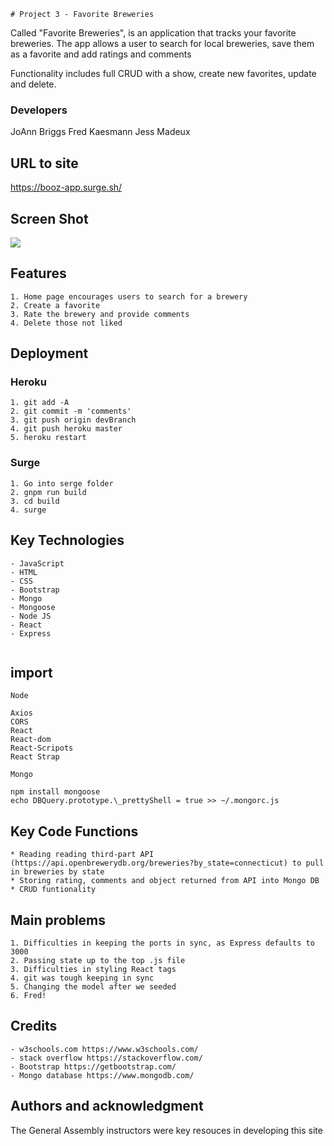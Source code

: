     # Project 3 - Favorite Breweries

Called "Favorite Breweries", is an application that tracks your favorite breweries. The app allows a user to search for local breweries, save them as a favorite and add ratings and comments

Functionality includes full CRUD with a show, create new favorites, update and delete.

### Developers

JoAnn Briggs
Fred Kaesmann
Jess Madeux

## URL to site

https://booz-app.surge.sh/

## Screen Shot

![](https://user-images.githubusercontent.com/35512164/69552265-292e3480-0f6c-11ea-9e3f-3434a12d2c99.png>)

## Features

```
1. Home page encourages users to search for a brewery
2. Create a favorite
3. Rate the brewery and provide comments
4. Delete those not liked

```

## Deployment

### Heroku

```
1. git add -A
2. git commit -m 'comments'
3. git push origin devBranch
4. git push heroku master
5. heroku restart

```

### Surge

```
1. Go into serge folder
2. gnpm run build
3. cd build
4. surge

```

## Key Technologies

```
- JavaScript
- HTML
- CSS
- Bootstrap
- Mongo
- Mongoose
- Node JS
- React
- Express


```

## import

```
Node

Axios
CORS
React
React-dom
React-Scripots
React Strap

Mongo

npm install mongoose
echo DBQuery.prototype.\_prettyShell = true >> ~/.mongorc.js

```

## Key Code Functions

```
* Reading reading third-part API (https://api.openbrewerydb.org/breweries?by_state=connecticut) to pull in breweries by state
* Storing rating, comments and object returned from API into Mongo DB
* CRUD funtionality

```

## Main problems

```
1. Difficulties in keeping the ports in sync, as Express defaults to 3000
2. Passing state up to the top .js file
3. Difficulties in styling React tags
4. git was tough keeping in sync
5. Changing the model after we seeded
6. Fred!
```

## Credits

```
- w3schools.com https://www.w3schools.com/
- stack overflow https://stackoverflow.com/
- Bootstrap https://getbootstrap.com/
- Mongo database https://www.mongodb.com/
```

## Authors and acknowledgment

The General Assembly instructors were key resouces in developing this site
